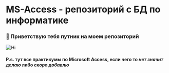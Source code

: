 # MS-Access - репозиторий с БД по информатике

### 👋 Приветствую тебя путник на моем репозиторий
![Hi](https://images.unsplash.com/photo-1520453803296-c39eabe2dab4?ixlib=rb-4.0.3&ixid=MnwxMjA3fDB8MHxwaG90by1wYWdlfHx8fGVufDB8fHx8&auto=format&fit=crop&w=1425&q=80, "👋Hi")
 
<h4>P.s. тут все практикумы по Microsoft Access, если чего то <i>нет значит делаю</i> либо <i>скоро добавлю</i></h4>
